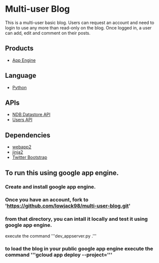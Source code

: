 # Multi-user Blog

This is a multi-user basic blog. Users can request an account and need to login
to use any more than read-only on the blog. Once logged in, a user can add, edit
and comment on their posts.

## Products
- [App Engine][1]

## Language
- [Python][2]

## APIs
- [NDB Datastore API][3]
- [Users API][4]

## Dependencies
- [webapp2][5]
- [jinja2][6]
- [Twitter Bootstrap][7]

[1]: https://developers.google.com/appengine
[2]: https://python.org
[3]: https://developers.google.com/appengine/docs/python/ndb/
[4]: https://developers.google.com/appengine/docs/python/users/
[5]: http://webapp-improved.appspot.com/
[6]: http://jinja.pocoo.org/docs/
[7]: http://twitter.github.com/bootstrap/


## To run this using google app engine.

### Create and install google app engine.
### Once you have an account, fork to 'https://github.com/lowjack98/multi-user-blog.git'
### from that directory, you can intall it locally and test it using google app engine.
 execute the command '''dev_appserver.py .'''

### to load the blog in your public google app engine execute the command '''gcloud app deploy --project=<the name of your app>'''
